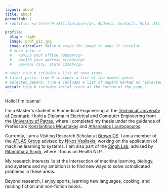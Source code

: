 ```yaml
---
layout: about
title: about
permalink: /
# subtitle: <a href='#'>Affiliations</a>. Address. Contacts. Moto. Etc.

profile:
  align: right
  image: prof_pic.jpg
  image_circular: false # crops the image to make it circular
  # more_info: >
  #   <p>555 your office number</p>
  #   <p>123 your address street</p>
  #   <p>Your City, State 12345</p>

# news: true # includes a list of news items
# latest_posts: true # includes a list of the newest posts
# selected_papers: true # includes a list of papers marked as "selected={true}"
social: true # includes social icons at the bottom of the page
---
```


Hello! I'm Ioanna!

I'm a Master's student in Biomedical Engineering at the [Technical University of Denmark](https://www.dtu.dk/english/). I hold a Diploma in Electrical and Computer Engineering from the [University of Patras](https://www.upatras.gr/en/), where I completed my thesis under the guidance of Professors [Konstantinos Moustakas](https://www.vvr.ece.upatras.gr/) and [Athanasios Lourbopoulos](https://www.pharmacology-research.gr/portal/en/home-neuro).

Currently, I am a Visiting Research Scholar at [Brown CS](https://cs.brown.edu/).
I am a member of the [ATLAS Group](https://atlas.cs.brown.edu/) advised by [Nikos Vasilakis](https://nikos.vasilak.is/), working on the application of machine learning to systems.
I am also part of the [Singh Lab](https://rsinghlab.org/), advised by [Ritambhara Singh](https://ritambharasingh.com/), where I focus on Health NLP.

My research interests lie at the intersection of machine learning, biology, and systems and my ambition is to find new ways to solve complicated problems in these areas.

Beyond research, I enjoy sports, learning new languages, cooking, and reading fiction and non-fiction books.
